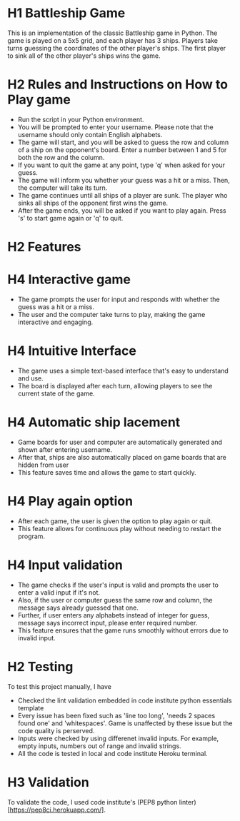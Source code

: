# H1 Battleship Game

This is an implementation of the classic Battleship game in Python. The game is played on a 5x5 grid, and each player has 3 ships. Players take turns guessing the coordinates of the other player's ships. The first player to sink all of the other player's ships wins the game.

# H2 Rules and Instructions on How to Play game

- Run the script in your Python environment.
- You will be prompted to enter your username. Please note that the username should only contain English   alphabets.
- The game will start, and you will be asked to guess the row and column of a ship on the opponent's board. Enter a number between 1 and 5 for both the row and the column.
- If you want to quit the game at any point, type 'q' when asked for your guess.
- The game will inform you whether your guess was a hit or a miss. Then, the computer will take its turn.
- The game continues until all ships of a player are sunk. The player who sinks all ships of the opponent first wins the game.
- After the game ends, you will be asked if you want to play again. Press 's' to start game again or 'q' to quit.

# H2 Features

# H4 Interactive game
- The game prompts the user for input and responds with whether the guess was a hit or a miss.
- The user and the computer take turns to play, making the game interactive and engaging.
# H4 Intuitive Interface
- The game uses a simple text-based interface that's easy to understand and use.
- The board is displayed after each turn, allowing players to see the current state of the game.
# H4 Automatic ship lacement
- Game boards for user and computer are automatically generated and shown after entering username.
- After that, ships are also automatically placed on game boards that are hidden from user 
- This feature saves time and allows the game to start quickly.
# H4 Play again option
- After each game, the user is given the option to play again or quit.
- This feature allows for continuous play without needing to restart the program.
# H4 Input validation
- The game checks if the user's input is valid and prompts the user to enter a valid input if it's not.
- Also, if the user or computer guess the same row and column, the message says already guessed that one.
- Further, if user enters any alphabets instead of integer for guess, message says incorrect input,
 please enter required number.
- This feature ensures that the game runs smoothly without errors due to invalid input.

# H2 Testing

To test this project manually, I have
- Checked the lint validation embedded in code institute python essentials template
- Every issue has been fixed such as 'line too long', 'needs 2 spaces found one' and 'whitespaces'. Game is unaffected by these issue but the code quality is perserved.
- Inputs were checked by using differenet invalid inputs. For example, empty inputs, numbers out of range and invalid strings.
- All the code is tested in local and code institute Heroku terminal.

# H3 Validation
To validate the code, I used code institute's (PEP8 python linter)[https://pep8ci.herokuapp.com/].